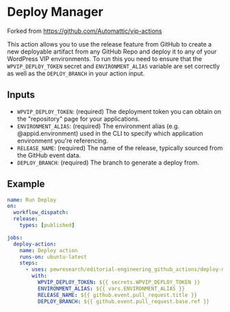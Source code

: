 # Deploy Manager

Forked from https://github.com/Automattic/vip-actions

This action allows you to use the release feature from GitHub to create a new deployable artifact from any GitHub Repo and deploy it to any of your WordPress VIP environments. 
To run this you need to ensure that the `WPVIP_DEPLOY_TOKEN` secret and `ENVIRONMENT_ALIAS` variable are set correctly as well as the `DEPLOY_BRANCH` in your action input.

## Inputs

* `WPVIP_DEPLOY_TOKEN`: (required) The deployment token you can obtain on the "repository" page for your applications.
* `ENVIRONMENT_ALIAS`: (required) The environment alias (e.g. @appid.environment) used in the CLI to specify which application environment you're referencing.
* `RELEASE_NAME`: (required) The name of the release, typically sourced from the GitHub event data.
* `DEPLOY_BRANCH`: (required) The branch to generate a deploy from.

## Example

```yaml
name: Run Deploy
on:
  workflow_dispatch:
  release:
    types: [published]

jobs:
  deploy-action:
    name: Deploy action
    runs-on: ubuntu-latest
    steps:
      - uses: pewresearch/editorial-engineering_github_actions/deploy-manager@trunk
        with:
          WPVIP_DEPLOY_TOKEN: ${{ secrets.WPVIP_DEPLOY_TOKEN }}
          ENVIRONMENT_ALIAS: ${{ vars.ENVIRONMENT_ALIAS }}
          RELEASE_NAME: ${{ github.event.pull_request.title }}
          DEPLOY_BRANCH: ${{ github.event.pull_request.base.ref }}

```